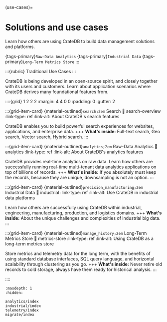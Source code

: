 (use-cases)=
# Solutions and use cases

Learn how others are using CrateDB to build data management solutions and platforms.

{tags-primary}`Raw-Data Analytics`
{tags-primary}`Industrial Data`
{tags-primary}`Long-Term Metrics Store`
:::

:::{rubric} Traditional Use Cases
:::

CrateDB is being developed in an open-source spirit, and closely together
with its users and customers. Learn about application scenarios where CrateDB
derives many foundational features from.

::::{grid} 1 2 2 2
:margin: 4 4 0 0
:padding: 0
:gutter: 2


:::{grid-item-card} {material-outlined}`search;2em` Search
:link: search-overview
:link-type: ref
:link-alt: About CrateDB's search features

CrateDB enables you to build powerful search experiences for websites,
applications, and enterprise data.
+++
**What's inside:**
Full-text search, Geo search, Vector search, Hybrid search.
:::


:::{grid-item-card} {material-outlined}`analytics;2em` Raw-Data Analytics
:link: analytics
:link-type: ref
:link-alt: About CrateDB's analytics features

CrateDB provides real-time analytics on raw data.
Learn how others are successfully running real-time multi-tenant data
analytics applications on top of billions of records.
+++
**What's inside:**
If you absolutely must keep the records, because they are unique,
downsampling is not an option.
:::


:::{grid-item-card} {material-outlined}`precision_manufacturing;2em` Industrial Data
:link: industrial
:link-type: ref
:link-alt: Use CrateDB in industrial data platforms

Learn how others are successfully using CrateDB within industrial,
engineering, manufacturing, production, and logistics domains.
+++
**What's inside:**
About the unique challenges and complexities of industrial big data.
:::


:::{grid-item-card} {material-outlined}`manage_history;2em` Long-Term Metrics Store
:link: metrics-store
:link-type: ref
:link-alt: Using CrateDB as a long-term metrics store

Store metrics and telemetry data for the long term, with the benefits of
using standard database interfaces, SQL query language, and horizontal
scalability through clustering as you go.
+++
**What's inside:**
Never retire old records to cold storage,
always have them ready for historical analysis.
:::


::::


```{toctree}
:maxdepth: 1
:hidden:

analytics/index
industrial/index
telemetry/index
migrate/index
```
